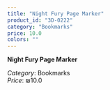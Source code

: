 ```yaml
---
title: "Night Fury Page Marker"
product_id: "3D-0222"
category: "Bookmarks"
price: 10.0
colors: ""
---
```


**Night Fury Page Marker**

*Category*: Bookmarks  
*Price*: ₪10.0

